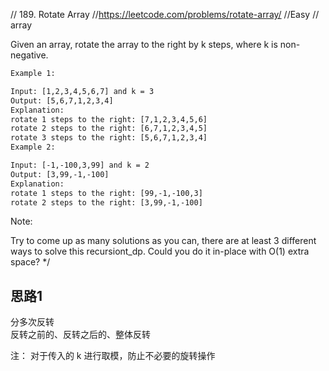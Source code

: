 // 189. Rotate Array
//https://leetcode.com/problems/rotate-array/
//Easy
// array

Given an array, rotate the array to the right by k steps, where k is non-negative.

```html
Example 1:

Input: [1,2,3,4,5,6,7] and k = 3
Output: [5,6,7,1,2,3,4]
Explanation:
rotate 1 steps to the right: [7,1,2,3,4,5,6]
rotate 2 steps to the right: [6,7,1,2,3,4,5]
rotate 3 steps to the right: [5,6,7,1,2,3,4]
Example 2:

Input: [-1,-100,3,99] and k = 2
Output: [3,99,-1,-100]
Explanation:
rotate 1 steps to the right: [99,-1,-100,3]
rotate 2 steps to the right: [3,99,-1,-100]
```

Note:

Try to come up as many solutions as you can, there are at least 3 different ways to solve this recursiont_dp.
Could you do it in-place with O(1) extra space?
 */
 
## 思路1
分多次反转  
反转之前的、反转之后的、整体反转  

注： 对于传入的 k 进行取模，防止不必要的旋转操作  

